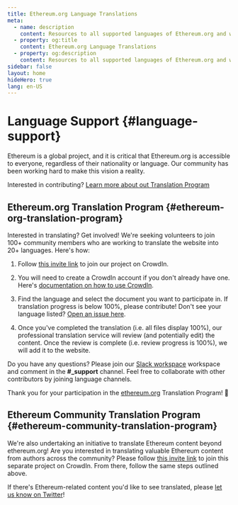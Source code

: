 ```yaml
---
title: Ethereum.org Language Translations
meta:
  - name: description
    content: Resources to all supported languages of Ethereum.org and ways to get involved as a translator.
  - property: og:title
    content: Ethereum.org Language Translations
  - property: og:description
    content: Resources to all supported languages of Ethereum.org and ways to get involved as a translator.
sidebar: false
layout: home
hideHero: true
lang: en-US
---
```


<div class="languages-page">

  <div class="languages-content-section">

# Language Support {#language-support}

Ethereum is a global project, and it is critical that Ethereum.org is accessible to everyone, regardless of their nationality or language. Our community has been working hard to make this vision a reality.

Interested in contributing? [Learn more about out Translation Program](/languages/#ethereum-org-translation-program)

  </div>

  <LanguagesPage />

  <div class="languages-content-section">

## Ethereum.org Translation Program {#ethereum-org-translation-program}

Interested in translating? Get involved! We're seeking volunteers to join 100+ community members who are working to translate the website into 20+ languages. Here's how:

1. Follow [this invite link](https://crowdin.com/project/ethereumfoundation/invite) to join our project on CrowdIn.

2. You will need to create a CrowdIn account if you don't already have one. Here's [documentation on how to use CrowdIn](https://support.crowdin.com/online-editor/).

3. Find the language and select the document you want to participate in. If translation progress is below 100%, please contribute! Don't see your language listed? [Open an issue here](https://github.com/ethereum/ethereum-org-website/issues/new/choose).

4. Once you've completed the translation (i.e. all files display 100%), our professional translation service will review (and potentially edit) the content. Once the review is complete (i.e. review progress is 100%), we will add it to the website.

Do you have any questions? Please join our [Slack workspace](https://join.slack.com/t/ethtranslation/shared_invite/enQtODQzNTM0ODEzMjUzLTM3ZTg1ZjkxNDFjY2ZiOGNlM2M0ZmNhZmVmMjI3NGM5OWE4YjhhZTdkYmVkZThiNzVmM2JlYzM3NTA5NjVmNTE) workspace and comment in the **#\_support** channel. Feel free to collaborate with other contributors by joining language channels.

Thank you for your participation in the [ethereum.org](/) Translation Program! 🦄

## Ethereum Community Translation Program {#ethereum-community-translation-program}

We're also undertaking an initiative to translate Ethereum content beyond ethereum.org! Are you interested in translating valuable Ethereum content from authors across the community? Please follow [this invite link](https://crowdin.com/project/contents-translation/invite) to join this separate project on CrowdIn. From there, follow the same steps outlined above.

If there's Ethereum-related content you'd like to see translated, please [let us know on Twitter](https://twitter.com/ethdotorg)!

  </div>
    
</div>
